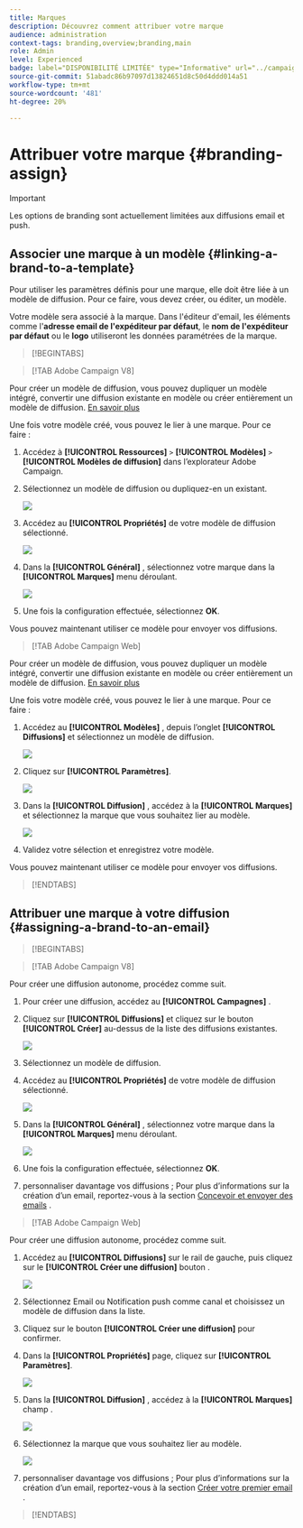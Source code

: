 ```yaml
---
title: Marques
description: Découvrez comment attribuer votre marque
audience: administration
context-tags: branding,overview;branding,main
role: Admin
level: Experienced
badge: label="DISPONIBILITÉ LIMITÉE" type="Informative" url="../campaign-standard-migration-home.md" tooltip="Limité aux utilisateurs migrés Campaign Standard"
source-git-commit: 51abadc86b97097d13824651d8c50d4ddd014a51
workflow-type: tm+mt
source-wordcount: '481'
ht-degree: 20%

---
```


# Attribuer votre marque {#branding-assign}

>[!IMPORTANT]
>
>Les options de branding sont actuellement limitées aux diffusions email et push.

## Associer une marque à un modèle {#linking-a-brand-to-a-template}

Pour utiliser les paramètres définis pour une marque, elle doit être liée à un modèle de diffusion. Pour ce faire, vous devez créer, ou éditer, un modèle.

Votre modèle sera associé à la marque. Dans l&#39;éditeur d&#39;email, les éléments comme l&#39;**adresse email de l&#39;expéditeur par défaut**, le **nom de l&#39;expéditeur par défaut** ou le **logo** utiliseront les données paramétrées de la marque.

>[!BEGINTABS]

>[!TAB Adobe Campaign V8]

Pour créer un modèle de diffusion, vous pouvez dupliquer un modèle intégré, convertir une diffusion existante en modèle ou créer entièrement un modèle de diffusion. [En savoir plus](https://experienceleague.adobe.com/en/docs/campaign/campaign-v8/send/create-templates)

Une fois votre modèle créé, vous pouvez le lier à une marque. Pour ce faire :

1. Accédez à **[!UICONTROL Ressources]** `>` **[!UICONTROL Modèles]** `>` **[!UICONTROL Modèles de diffusion]** dans l’explorateur Adobe Campaign.

1. Sélectionnez un modèle de diffusion ou dupliquez-en un existant.

   ![](assets/branding_assign_V8_1.png)

1. Accédez au **[!UICONTROL Propriétés]** de votre modèle de diffusion sélectionné.

   ![](assets/branding_assign_V8_2.png)

1. Dans la **[!UICONTROL Général]** , sélectionnez votre marque dans la **[!UICONTROL Marques]** menu déroulant.

   ![](assets/branding_assign_V8_3.png)

1. Une fois la configuration effectuée, sélectionnez **OK**.

Vous pouvez maintenant utiliser ce modèle pour envoyer vos diffusions.

>[!TAB Adobe Campaign Web]

Pour créer un modèle de diffusion, vous pouvez dupliquer un modèle intégré, convertir une diffusion existante en modèle ou créer entièrement un modèle de diffusion. [En savoir plus](https://experienceleague.adobe.com/en/docs/campaign-web/v8/msg/delivery-template)

Une fois votre modèle créé, vous pouvez le lier à une marque. Pour ce faire :

1. Accédez au **[!UICONTROL Modèles]** , depuis l’onglet **[!UICONTROL Diffusions]** et sélectionnez un modèle de diffusion.

   ![](assets/branding_assign_web_1.png)

1. Cliquez sur **[!UICONTROL Paramètres]**.

   ![](assets/branding_assign_web_2.png)

1. Dans la **[!UICONTROL Diffusion]** , accédez à la **[!UICONTROL Marques]** et sélectionnez la marque que vous souhaitez lier au modèle.

   ![](assets/branding_assign_web_3.png)

1. Validez votre sélection et enregistrez votre modèle.

Vous pouvez maintenant utiliser ce modèle pour envoyer vos diffusions.

>[!ENDTABS]

## Attribuer une marque à votre diffusion {#assigning-a-brand-to-an-email}

>[!BEGINTABS]

>[!TAB Adobe Campaign V8]

Pour créer une diffusion autonome, procédez comme suit.

1. Pour créer une diffusion, accédez au **[!UICONTROL Campagnes]** .

1. Cliquez sur **[!UICONTROL Diffusions]** et cliquez sur le bouton **[!UICONTROL Créer]** au-dessus de la liste des diffusions existantes.

   ![](assets/branding_assign_V8_4.png)

1. Sélectionnez un modèle de diffusion.

1. Accédez au **[!UICONTROL Propriétés]** de votre modèle de diffusion sélectionné.

   ![](assets/branding_assign_V8_5.png)

1. Dans la **[!UICONTROL Général]** , sélectionnez votre marque dans la **[!UICONTROL Marques]** menu déroulant.

   ![](assets/branding_assign_V8_6.png)

1. Une fois la configuration effectuée, sélectionnez **OK**.

1. personnaliser davantage vos diffusions ; Pour plus d’informations sur la création d’un email, reportez-vous à la section [Concevoir et envoyer des emails](https://experienceleague.adobe.com/en/docs/campaign-web/v8/msg/email/create-email) .

>[!TAB Adobe Campaign Web]

Pour créer une diffusion autonome, procédez comme suit.

1. Accédez au **[!UICONTROL Diffusions]** sur le rail de gauche, puis cliquez sur le **[!UICONTROL Créer une diffusion]** bouton .

   ![](assets/branding_assign_web_4.png)

1. Sélectionnez Email ou Notification push comme canal et choisissez un modèle de diffusion dans la liste.

1. Cliquez sur le bouton **[!UICONTROL Créer une diffusion]** pour confirmer.

1. Dans la **[!UICONTROL Propriétés]** page, cliquez sur **[!UICONTROL Paramètres]**.

   ![](assets/branding_assign_web_5.png)

1. Dans la **[!UICONTROL Diffusion]** , accédez à la **[!UICONTROL Marques]** champ .

   ![](assets/branding_assign_web_6.png)

1. Sélectionnez la marque que vous souhaitez lier au modèle.

   ![](assets/branding_assign_web_7.png)

1. personnaliser davantage vos diffusions ; Pour plus d’informations sur la création d’un email, reportez-vous à la section [Créer votre premier email](https://experienceleague.adobe.com/en/docs/campaign-web/v8/msg/email/create-email) .

>[!ENDTABS]

